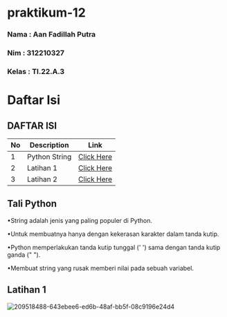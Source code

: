 # praktikum-12

### Nama : Aan Fadillah Putra
### Nim : 312210327
### Kelas : TI.22.A.3

# Daftar Isi

## DAFTAR ISI <br>
| No | Description | Link |
|-----|------|-----|
|1|Python String|[Click Here](#Python-String)|
|2|Latihan 1|[Click Here](#Latihan1)|
|3|Latihan 2|[Click Here](#Latihan2)|

## Tali Python
•String adalah jenis yang paling populer di Python.

•Untuk membuatnya hanya dengan kekerasan karakter dalam tanda kutip.

•Python memperlakukan tanda kutip tunggal (' ') sama dengan tanda kutip ganda (" ").

•Membuat string yang rusak memberi nilai pada sebuah variabel.

## Latihan 1

![209518488-643ebee6-ed6b-48af-bb5f-08c9196e24d4](https://user-images.githubusercontent.com/115763475/212794849-5493d5fc-be16-4a5e-8516-815e296fd246.png)



